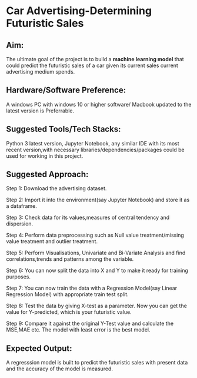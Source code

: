 # Car Advertising-Determining Futuristic Sales


## Aim:

The ultimate goal of the project is to build a **machine learning model** that could predict the futuristic sales of a car given its current sales current advertising medium spends.

## Hardware/Software Preference:
A windows PC with windows 10 or higher software/ Macbook updated to the latest version is Preferrable.

## Suggested Tools/Tech Stacks:
Python 3 latest version, Jupyter Notebook, any similar IDE with its most recent version,with necessary libraries/dependencies/packages could be used for working in this project.


## Suggested Approach: 

Step 1:  Download the advertising dataset.

Step 2:  Import it into the environment(say Jupyter Notebook) and store it as a dataframe.

Step 3:  Check data for its values,measures of central tendency and dispersion.

Step 4: Perform data preprocessing such as Null value treatment/missing value treatment and outlier treatment.

Step 5: Perform Visualisations, Univariate and Bi-Variate Analysis and find correlations,trends and patterns among the variable.

Step 6: You can now split the data into X and Y to make it ready for training purposes.

Step 7: You can now train the data with a Regression Model(say Linear Regression Model) with appropriate train test split. 

Step 8: Test the data by giving X-test as a parameter. Now you can get the value for Y-predicted, which is your futuristic value.

Step 9: Compare it against the original Y-Test value and calculate the MSE,MAE etc. The model with least error is the best model.

## Expected Output:

A regresssion model is built to predict the futuristic sales with present data and the accuracy of the model is measured.


